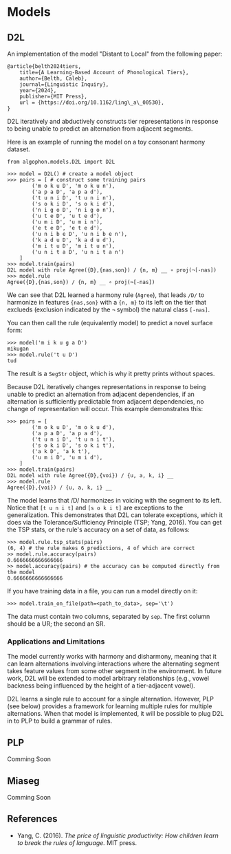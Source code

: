 # Models

## D2L

An implementation of the model "Distant to Local" from the following paper:

```
@article{belth2024tiers,
    title={A Learning-Based Account of Phonological Tiers},
    author={Belth, Caleb},
    journal={Linguistic Inquiry},
    year={2024},
    publisher={MIT Press},
    url = {https://doi.org/10.1162/ling\_a\_00530},
}
```

D2L iteratively and abductively constructs tier representations in response to being unable to predict an alternation from adjacent segments.

Here is an example of running the model on a toy consonant harmony dataset.

```pycon
from algophon.models.D2L import D2L

>>> model = D2L() # create a model object
>>> pairs = [ # construct some training pairs
        ('m o k u D', 'm o k u n'), 
        ('a p a D', 'a p a d'),
        ('t u n i D', 't u n i n'),
        ('s o k i D', 's o k i d'),
        ('n i g o D', 'n i g o n'),
        ('u t e D', 'u t e d'),
        ('u m i D', 'u m i n'),
        ('e t e D', 'e t e d'),
        ('u n i b e D', 'u n i b e n'),
        ('k a d u D', 'k a d u d'),
        ('m i t u D', 'm i t u n'),
        ('u n i t a D', 'u n i t a n')
    ]
>>> model.train(pairs)
D2L model with rule Agree({D},{nas,son}) / {n, m} __ ∘ proj(¬[-nas])
>>> model.rule
Agree({D},{nas,son}) / {n, m} __ ∘ proj(¬[-nas])
```

We can see that D2L learned a harmony rule (`Agree`), that leads `/D/` to harmonize in features `{nas,son}` with a `{n, m}` to its left on the tier that exclueds (exclusion indicated by the `¬` symbol) the natural class `[-nas]`.

You can then call the rule (equivalently model) to predict a novel surface form:

```pycon
>>> model('m i k u g a D')
mikugan
>>> model.rule('t u D')
tud
```

The result is a `SegStr` object, which is why it pretty prints without spaces.

Because D2L iteratively changes representations in response to being unable to predict an alternation from adjacent dependencies, if an alternation is sufficiently predictable from adjacent dependencies, no change of representation will occur. This example demonstrates this:

```pycon
>>> pairs = [
        ('m o k u D', 'm o k u d'), 
        ('a p a D', 'a p a d'),
        ('t u n i D', 't u n i t'),
        ('s o k i D', 's o k i t'),
        ('a k D', 'a k t'),
        ('u m i D', 'u m i d'),
    ]
>>> model.train(pairs)
D2L model with rule Agree({D},{voi}) / {u, a, k, i} __
>>> model.rule
Agree({D},{voi}) / {u, a, k, i} __
```

The model learns that /D/ harmonizes in voicing with the segment to its left. Notice that `[t u n i t]` and `[s o k i t]` are exceptions to the generalization. This demonstrates that D2L can tolerate exceptions, which it does via the Tolerance/Sufficiency Principle (TSP; Yang, 2016). You can get the TSP stats, or the rule's accuracy on a set of data, as follows:

```pycon
>>> model.rule.tsp_stats(pairs)
(6, 4) # the rule makes 6 predictions, 4 of which are correct
>> model.rule.accuracy(pairs)
0.6666666666666666
>> model.accuracy(pairs) # the accuracy can be computed directly from the model
0.6666666666666666
```

If you have training data in a file, you can run a model directly on it:

```pycon
>>> model.train_on_file(path=<path_to_data>, sep='\t')
```

The data must contain two columns, separated by `sep`. The first column should be a UR; the second an SR.


### Applications and Limitations

The model currently works with harmony and disharmony, meaning that it can learn alternations involving interactions where the alternating segment takes feature values from some other segment in the environment. In future work, D2L will be extended to model arbitrary relationships (e.g., vowel backness being influenced by the height of a tier-adjacent vowel).

D2L learns a single rule to account for a single alternation. However, PLP (see below) provides a framework for learning multiple rules for multiple alternations. When that model is implemented, it will be possible to plug D2L in to PLP to build a grammar of rules.

## PLP

Comming Soon

## Miaseg

Comming Soon

## References

- Yang, C. (2016). *The price of linguistic productivity: How children learn to break the rules of language.* MIT press.